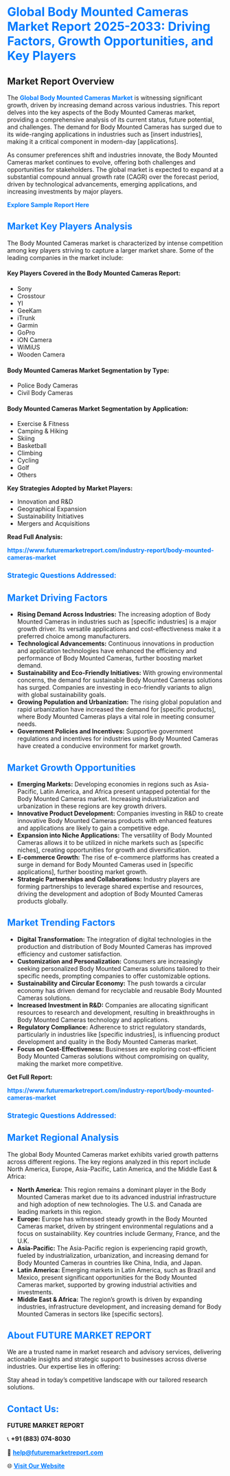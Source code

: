<h1 style="color: #007BFF;">Global Body Mounted Cameras Market Report 2025-2033: Driving Factors, Growth Opportunities, and Key Players</h1>

<section id="overview">
<h2>Market Report Overview</h2>
<p>The <a href="https://www.futuremarketreport.com/industry-report/body-mounted-cameras-market" style="color: #007BFF; text-decoration: none;"><strong>Global Body Mounted Cameras Market</strong></a> is witnessing significant growth, driven by increasing demand across various industries. This report delves into the key aspects of the Body Mounted Cameras market, providing a comprehensive analysis of its current status, future potential, and challenges. The demand for Body Mounted Cameras has surged due to its wide-ranging applications in industries such as [insert industries], making it a critical component in modern-day [applications].</p>
<p>As consumer preferences shift and industries innovate, the Body Mounted Cameras market continues to evolve, offering both challenges and opportunities for stakeholders. The global market is expected to expand at a substantial compound annual growth rate (CAGR) over the forecast period, driven by technological advancements, emerging applications, and increasing investments by major players.</p>
</section>

<section id="overview">
<p><a href="https://www.futuremarketreport.com/request-sample/reportId=109911" style="color: #007BFF; text-decoration: none;"><strong>Explore Sample Report Here</strong></a></p>
</section>

<section id="key-players">
<h2 style="color: #007BFF;">Market Key Players Analysis</h2>
<p>The Body Mounted Cameras market is characterized by intense competition among key players striving to capture a larger market share. Some of the leading companies in the market include:</p>
<h4>Key Players Covered in the Body Mounted Cameras Report:</h4>
<ul><li>Sony</li><li>Crosstour</li><li>YI</li><li>GeeKam</li><li>iTrunk</li><li>Garmin</li><li>GoPro</li><li>iON Camera</li><li>WiMiUS</li><li>Wooden Camera</li></ul>
<h4>Body Mounted Cameras Market Segmentation by Type:</h4>
<ul><li>Police Body Cameras</li><li>Civil Body Cameras</li></ul>

<h4>Body Mounted Cameras Market Segmentation by Application:</h4>
<ul><li>Exercise &amp; Fitness</li><li>Camping &amp; Hiking</li><li>Skiing</li><li>Basketball</li><li>Climbing</li><li>Cycling</li><li>Golf</li><li>Others</li></ul>
<p><strong>Key Strategies Adopted by Market Players:</strong></p>
<ul>
<li>Innovation and R&D</li>
<li>Geographical Expansion</li>
<li>Sustainability Initiatives</li>
<li>Mergers and Acquisitions</li>
</ul>
</section>

<section>
<p><strong>Read Full Analysis: </strong></p><a href="https://www.futuremarketreport.com/industry-report/body-mounted-cameras-market" style="color: #007BFF; text-decoration: none;"><strong>https://www.futuremarketreport.com/industry-report/body-mounted-cameras-market</strong></a>
<h3 style="color: #007BFF;">Strategic Questions Addressed:</h3>
</section>

<section id="driving-factors">
<h2 style="color: #007BFF;">Market Driving Factors</h2>
<ul>
<li><strong>Rising Demand Across Industries:</strong> The increasing adoption of Body Mounted Cameras in industries such as [specific industries] is a major growth driver. Its versatile applications and cost-effectiveness make it a preferred choice among manufacturers.</li>
<li><strong>Technological Advancements:</strong> Continuous innovations in production and application technologies have enhanced the efficiency and performance of Body Mounted Cameras, further boosting market demand.</li>
<li><strong>Sustainability and Eco-Friendly Initiatives:</strong> With growing environmental concerns, the demand for sustainable Body Mounted Cameras solutions has surged. Companies are investing in eco-friendly variants to align with global sustainability goals.</li>
<li><strong>Growing Population and Urbanization:</strong> The rising global population and rapid urbanization have increased the demand for [specific products], where Body Mounted Cameras plays a vital role in meeting consumer needs.</li>
<li><strong>Government Policies and Incentives:</strong> Supportive government regulations and incentives for industries using Body Mounted Cameras have created a conducive environment for market growth.</li>
</ul>
</section>

<section id="growth-opportunities">
<h2 style="color: #007BFF;">Market Growth Opportunities</h2>
<ul>
<li><strong>Emerging Markets:</strong> Developing economies in regions such as Asia-Pacific, Latin America, and Africa present untapped potential for the Body Mounted Cameras market. Increasing industrialization and urbanization in these regions are key growth drivers.</li>
<li><strong>Innovative Product Development:</strong> Companies investing in R&D to create innovative Body Mounted Cameras products with enhanced features and applications are likely to gain a competitive edge.</li>
<li><strong>Expansion into Niche Applications:</strong> The versatility of Body Mounted Cameras allows it to be utilized in niche markets such as [specific niches], creating opportunities for growth and diversification.</li>
<li><strong>E-commerce Growth:</strong> The rise of e-commerce platforms has created a surge in demand for Body Mounted Cameras used in [specific applications], further boosting market growth.</li>
<li><strong>Strategic Partnerships and Collaborations:</strong> Industry players are forming partnerships to leverage shared expertise and resources, driving the development and adoption of Body Mounted Cameras products globally.</li>
</ul>
</section>

<section id="trending-factors">
<h2 style="color: #007BFF;">Market Trending Factors</h2>
<ul>
<li><strong>Digital Transformation:</strong> The integration of digital technologies in the production and distribution of Body Mounted Cameras has improved efficiency and customer satisfaction.</li>
<li><strong>Customization and Personalization:</strong> Consumers are increasingly seeking personalized Body Mounted Cameras solutions tailored to their specific needs, prompting companies to offer customizable options.</li>
<li><strong>Sustainability and Circular Economy:</strong> The push towards a circular economy has driven demand for recyclable and reusable Body Mounted Cameras solutions.</li>
<li><strong>Increased Investment in R&D:</strong> Companies are allocating significant resources to research and development, resulting in breakthroughs in Body Mounted Cameras technology and applications.</li>
<li><strong>Regulatory Compliance:</strong> Adherence to strict regulatory standards, particularly in industries like [specific industries], is influencing product development and quality in the Body Mounted Cameras market.</li>
<li><strong>Focus on Cost-Effectiveness:</strong> Businesses are exploring cost-efficient Body Mounted Cameras solutions without compromising on quality, making the market more competitive.</li>
</ul>
</section>

<section>
<p><strong>Get Full Report: </strong></p><a href="https://www.futuremarketreport.com/industry-report/body-mounted-cameras-market" style="color: #007BFF; text-decoration: none;"><strong>https://www.futuremarketreport.com/industry-report/body-mounted-cameras-market</strong></a>
<h3 style="color: #007BFF;">Strategic Questions Addressed:</h3>
</section>


<section id="regional-analysis">
<h2 style="color: #007BFF;">Market Regional Analysis</h2>
<p>The global Body Mounted Cameras market exhibits varied growth patterns across different regions. The key regions analyzed in this report include North America, Europe, Asia-Pacific, Latin America, and the Middle East & Africa:</p>
<ul>
<li><strong>North America:</strong> This region remains a dominant player in the Body Mounted Cameras market due to its advanced industrial infrastructure and high adoption of new technologies. The U.S. and Canada are leading markets in this region.</li>
<li><strong>Europe:</strong> Europe has witnessed steady growth in the Body Mounted Cameras market, driven by stringent environmental regulations and a focus on sustainability. Key countries include Germany, France, and the U.K.</li>
<li><strong>Asia-Pacific:</strong> The Asia-Pacific region is experiencing rapid growth, fueled by industrialization, urbanization, and increasing demand for Body Mounted Cameras in countries like China, India, and Japan.</li>
<li><strong>Latin America:</strong> Emerging markets in Latin America, such as Brazil and Mexico, present significant opportunities for the Body Mounted Cameras market, supported by growing industrial activities and investments.</li>
<li><strong>Middle East & Africa:</strong> The region’s growth is driven by expanding industries, infrastructure development, and increasing demand for Body Mounted Cameras in sectors like [specific sectors].</li>
</ul>
</section>

<footer>
<h2 style="color: #007BFF;">About FUTURE MARKET REPORT</h2>
<p>We are a trusted name in market research and advisory services, delivering actionable insights and strategic support to businesses across diverse industries. Our expertise lies in offering:</p>

<p>Stay ahead in today’s competitive landscape with our tailored research solutions.</p>

<h2 style="color: #007BFF;">Contact Us:</h2>
<p><strong>FUTURE MARKET REPORT</strong></p>
<p>📞 <strong>+91 (883) 074-8030</strong></p>
<p>📧 <strong><a href="mailto:help@futuremarketreport.com" style="color: #007BFF;">help@futuremarketreport.com</a></strong></p>
<p>🌐 <strong><a href="https://www.futuremarketreport.com/" style="color: #007BFF;">Visit Our Website</a></strong></p>
</footer>